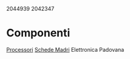 2044939
2042347
# Componenti
[Processori](componenti/processori.md)
[Schede Madri](componenti/schede_madri.md)
Elettronica Padovana
